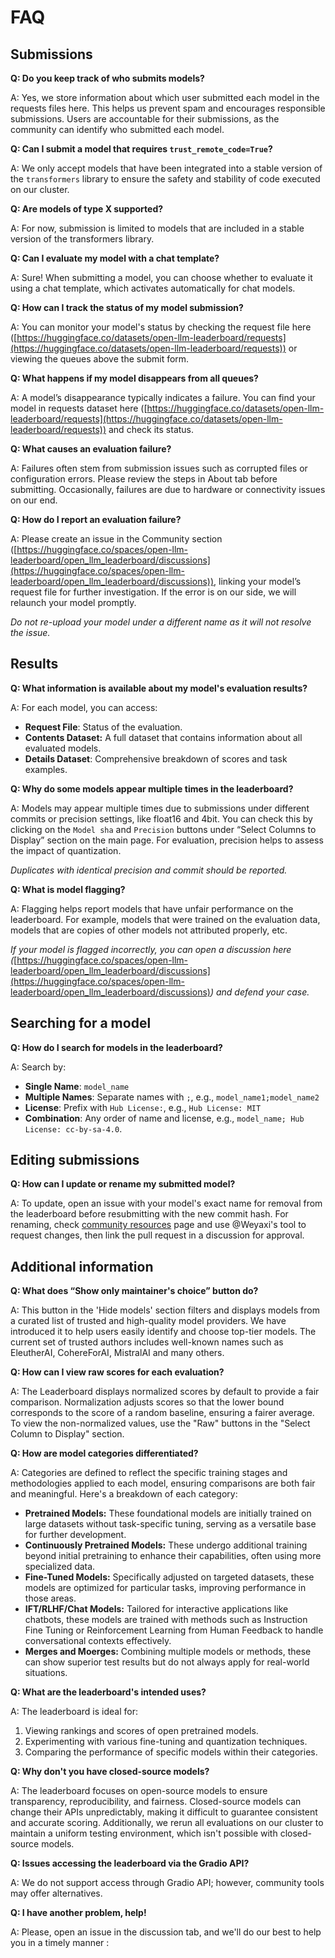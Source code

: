 # FAQ

## Submissions

**Q: Do you keep track of who submits models?** 

A: Yes, we store information about which user submitted each model in the requests files here. This helps us prevent spam and encourages responsible submissions. Users are accountable for their submissions, as the community can identify who submitted each model.

**Q: Can I submit a model that requires `trust_remote_code=True`?**

A: We only accept models that have been integrated into a stable version of the `transformers` library to ensure the safety and stability of code executed on our cluster.

**Q: Are models of type X supported?**

A: For now, submission is limited to models that are included in a stable version of the transformers library.

**Q: Can I evaluate my model with a chat template?**

A: Sure! When submitting a model, you can choose whether to evaluate it using a chat template, which activates automatically for chat models.

**Q: How can I track the status of my model submission?**

A: You can monitor your model's status by checking the request file here ([https://huggingface.co/datasets/open-llm-leaderboard/requests](https://huggingface.co/datasets/open-llm-leaderboard/requests)) or viewing the queues above the submit form.

**Q: What happens if my model disappears from all queues?**

A: A model’s disappearance typically indicates a failure. You can find your model in requests dataset here ([https://huggingface.co/datasets/open-llm-leaderboard/requests](https://huggingface.co/datasets/open-llm-leaderboard/requests)) and check its status.

**Q: What causes an evaluation failure?**

A: Failures often stem from submission issues such as corrupted files or configuration errors. Please review the steps in About tab before submitting. Occasionally, failures are due to hardware or connectivity issues on our end.

**Q: How do I report an evaluation failure?**

A: Please create an issue in the Community section ([https://huggingface.co/spaces/open-llm-leaderboard/open_llm_leaderboard/discussions](https://huggingface.co/spaces/open-llm-leaderboard/open_llm_leaderboard/discussions)), linking your model’s request file for further investigation. If the error is on our side, we will relaunch your model promptly.

*Do not re-upload your model under a different name as it will not resolve the issue.*


## Results

**Q: What information is available about my model's evaluation results?**

A: For each model, you can access:

- **Request File**: Status of the evaluation.
- **Contents Dataset:** A full dataset that contains information about all evaluated models.
- **Details Dataset**: Comprehensive breakdown of scores and task examples.

**Q: Why do some models appear multiple times in the leaderboard?**

A: Models may appear multiple times due to submissions under different commits or precision settings, like float16 and 4bit. You can check this by clicking on the `Model sha` and `Precision` buttons under “Select Columns to Display” section on the main page. For evaluation, precision helps to assess the impact of quantization. 

*Duplicates with identical precision and commit should be reported.*

**Q: What is model flagging?**

A: Flagging helps report models that have unfair performance on the leaderboard. For example,   models that were trained on the evaluation data, models that are copies of other models not attributed properly, etc. 

*If your model is flagged incorrectly, you can open a discussion here (*[https://huggingface.co/spaces/open-llm-leaderboard/open_llm_leaderboard/discussions](https://huggingface.co/spaces/open-llm-leaderboard/open_llm_leaderboard/discussions)*) and defend your case.*


## Searching for a model

**Q: How do I search for models in the leaderboard?**

A: Search by:

- **Single Name**: `model_name`
- **Multiple Names**: Separate names with `;`, e.g., `model_name1;model_name2`
- **License**: Prefix with `Hub License:`, e.g., `Hub License: MIT`
- **Combination**: Any order of name and license, e.g., `model_name; Hub License: cc-by-sa-4.0`.


## Editing submissions

**Q: How can I update or rename my submitted model?**

A: To update, open an issue with your model's exact name for removal from the leaderboard before resubmitting with the new commit hash. For renaming, check [community resources](https://huggingface.co/spaces/open-llm-leaderboard/open_llm_leaderboard/discussions/174) page and use @Weyaxi's tool to request changes, then link the pull request in a discussion for approval.

## Additional information

**Q: What does “Show only maintainer's choice” button do?**

A: This button in the 'Hide models' section filters and displays models from a curated list of trusted and high-quality model providers. We have introduced it to help users easily identify and choose top-tier models. The current set of trusted authors includes well-known names such as EleutherAI, CohereForAI, MistralAI and many others.

**Q: How can I view raw scores for each evaluation?**

A: The Leaderboard displays normalized scores by default to provide a fair comparison. Normalization adjusts scores so that the lower bound corresponds to the score of a random baseline, ensuring a fairer average. To view the non-normalized values, use the "Raw" buttons in the "Select Column to Display" section.

**Q: How are model categories differentiated?**

A: Categories are defined to reflect the specific training stages and methodologies applied to each model, ensuring comparisons are both fair and meaningful. Here's a breakdown of each category:

- **Pretrained Models:** These foundational models are initially trained on large datasets without task-specific tuning, serving as a versatile base for further development.
- **Continuously Pretrained Models:** These undergo additional training beyond initial pretraining to enhance their capabilities, often using more specialized data.
- **Fine-Tuned Models:** Specifically adjusted on targeted datasets, these models are optimized for particular tasks, improving performance in those areas.
- **IFT/RLHF/Chat Models:** Tailored for interactive applications like chatbots, these models are trained with methods such as Instruction Fine Tuning or Reinforcement Learning from Human Feedback to handle conversational contexts effectively.
- **Merges and Moerges:** Combining multiple models or methods, these can show superior test results but do not always apply for real-world situations.

**Q: What are the leaderboard's intended uses?**

A: The leaderboard is ideal for:

1. Viewing rankings and scores of open pretrained models.
2. Experimenting with various fine-tuning and quantization techniques.
3. Comparing the performance of specific models within their categories.

**Q: Why don't you have closed-source models?**

A: The leaderboard focuses on open-source models to ensure transparency, reproducibility, and fairness. Closed-source models can change their APIs unpredictably, making it difficult to guarantee consistent and accurate scoring. Additionally, we rerun all evaluations on our cluster to maintain a uniform testing environment, which isn't possible with closed-source models.

**Q: Issues accessing the leaderboard via the Gradio API?**

A: We do not support access through Gradio API; however, community tools may offer alternatives.

**Q: I have another problem, help!**

A: Please, open an issue in the discussion tab, and we'll do our best to help you in a timely manner :